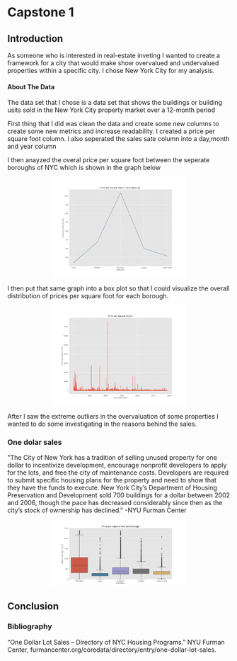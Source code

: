# Capstone 1
## Introduction
As someone who is interested in real-estate inveting I wanted to create a framework for a city that would make show overvalued and undervalued properties within a specific city. I chose New York City for my analysis.
#### About The Data
The data set that I chose is a data set that shows the buildings or building usits sold in the New York City property market over a 12-month period

First thing that I did was clean the data and create some new columns to create some new metrics and increase readability. I created a price per square foot column. I also seperated the sales sate column into a day,month and year column

I then anayzed the overal price per square foot between the seperate boroughs of NYC which is shown in the graph below 
<p align="center">
    <img width = "300" src="images/Figure_16.png">
</p>

I then put that same graph into a box plot so that I could visualize the overall distribution of prices per square foot for each borough.
<p align="center">
    <img width = "300" src="images/Figure_1.png">
</p>
After I saw the extreme outliers in the overvaluation of some properties I wanted to do some investigating in the reasons behind the sales. 

### One dolar sales
"The City of New York has a tradition of selling unused property for one dollar to incentivize development, encourage nonprofit developers to apply for the lots, and free the city of maintenance costs. Developers are required to submit specific housing plans for the property and need to show that they have the funds to execute. New York City’s Department of Housing Preservation and Development sold 700 buildings for a dollar between 2002 and 2006, though the pace has decreased considerably since then as the city’s stock of ownership has declined." -NYU Furman Center 
<p align="center">
    <img width = "300" src="images/Figure_2.png">
</p>

## Conclusion

### Bibliography
“One Dollar Lot Sales – Directory of NYC Housing Programs.” NYU Furman Center, furmancenter.org/coredata/directory/entry/one-dollar-lot-sales. 